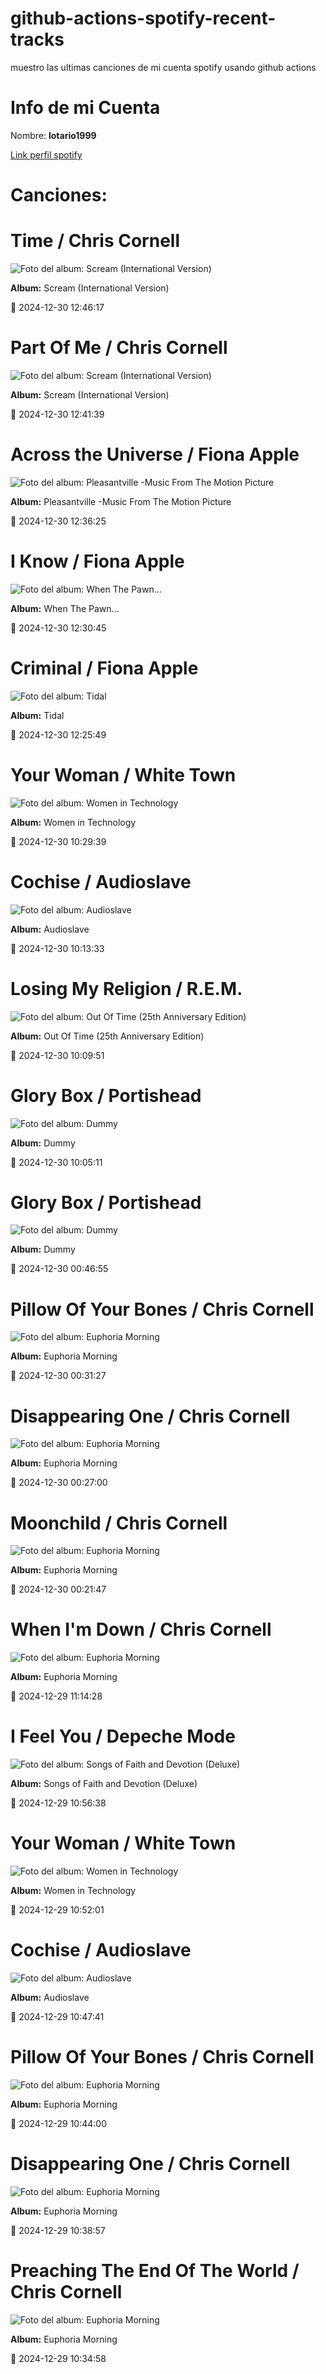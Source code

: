 

# github-actions-spotify-recent-tracks        

muestro las ultimas canciones de mi cuenta spotify usando github actions

# Info de mi Cuenta
Nombre: **lotario1999**

[Link perfil spotify](https://open.spotify.com/user/lotario1999)

# Canciones:



# **Time** / Chris Cornell

![Foto del album: Scream (International Version)](https://i.scdn.co/image/ab67616d00001e022f7b7ff3263d5369a14d1f6a)

**Album:** Scream (International Version)

📅 2024-12-30 12:46:17


# **Part Of Me** / Chris Cornell

![Foto del album: Scream (International Version)](https://i.scdn.co/image/ab67616d00001e022f7b7ff3263d5369a14d1f6a)

**Album:** Scream (International Version)

📅 2024-12-30 12:41:39


# **Across the Universe** / Fiona Apple

![Foto del album: Pleasantville -Music From The Motion Picture](https://i.scdn.co/image/ab67616d00001e02ad1c9ca438b5579fb2f9f3f4)

**Album:** Pleasantville -Music From The Motion Picture

📅 2024-12-30 12:36:25


# **I Know** / Fiona Apple

![Foto del album: When The Pawn...](https://i.scdn.co/image/ab67616d00001e0270622da427271b0203d7ce79)

**Album:** When The Pawn...

📅 2024-12-30 12:30:45


# **Criminal** / Fiona Apple

![Foto del album: Tidal](https://i.scdn.co/image/ab67616d00001e02b254ca0983d65ede8e3d2f7a)

**Album:** Tidal

📅 2024-12-30 12:25:49


# **Your Woman** / White Town

![Foto del album: Women in Technology](https://i.scdn.co/image/ab67616d00001e020d920d65d4e7c30cedc5eb53)

**Album:** Women in Technology

📅 2024-12-30 10:29:39


# **Cochise** / Audioslave

![Foto del album: Audioslave](https://i.scdn.co/image/ab67616d00001e02a7292b6863258e889b78d787)

**Album:** Audioslave

📅 2024-12-30 10:13:33


# **Losing My Religion** / R.E.M.

![Foto del album: Out Of Time (25th Anniversary Edition)](https://i.scdn.co/image/ab67616d00001e02e2dd4e821bcc3f70dc0c8ffd)

**Album:** Out Of Time (25th Anniversary Edition)

📅 2024-12-30 10:09:51


# **Glory Box** / Portishead

![Foto del album: Dummy](https://i.scdn.co/image/ab67616d00001e02dc20397b139223620af148f6)

**Album:** Dummy

📅 2024-12-30 10:05:11


# **Glory Box** / Portishead

![Foto del album: Dummy](https://i.scdn.co/image/ab67616d00001e02dc20397b139223620af148f6)

**Album:** Dummy

📅 2024-12-30 00:46:55


# **Pillow Of Your Bones** / Chris Cornell

![Foto del album: Euphoria Morning](https://i.scdn.co/image/ab67616d00001e02bd74dc1cdeeb5c4b57945cab)

**Album:** Euphoria Morning

📅 2024-12-30 00:31:27


# **Disappearing One** / Chris Cornell

![Foto del album: Euphoria Morning](https://i.scdn.co/image/ab67616d00001e02bd74dc1cdeeb5c4b57945cab)

**Album:** Euphoria Morning

📅 2024-12-30 00:27:00


# **Moonchild** / Chris Cornell

![Foto del album: Euphoria Morning](https://i.scdn.co/image/ab67616d00001e02bd74dc1cdeeb5c4b57945cab)

**Album:** Euphoria Morning

📅 2024-12-30 00:21:47


# **When I'm Down** / Chris Cornell

![Foto del album: Euphoria Morning](https://i.scdn.co/image/ab67616d00001e02bd74dc1cdeeb5c4b57945cab)

**Album:** Euphoria Morning

📅 2024-12-29 11:14:28


# **I Feel You** / Depeche Mode

![Foto del album: Songs of Faith and Devotion (Deluxe)](https://i.scdn.co/image/ab67616d00001e02029fe2605ca0c2edd929658f)

**Album:** Songs of Faith and Devotion (Deluxe)

📅 2024-12-29 10:56:38


# **Your Woman** / White Town

![Foto del album: Women in Technology](https://i.scdn.co/image/ab67616d00001e020d920d65d4e7c30cedc5eb53)

**Album:** Women in Technology

📅 2024-12-29 10:52:01


# **Cochise** / Audioslave

![Foto del album: Audioslave](https://i.scdn.co/image/ab67616d00001e02a7292b6863258e889b78d787)

**Album:** Audioslave

📅 2024-12-29 10:47:41


# **Pillow Of Your Bones** / Chris Cornell

![Foto del album: Euphoria Morning](https://i.scdn.co/image/ab67616d00001e02bd74dc1cdeeb5c4b57945cab)

**Album:** Euphoria Morning

📅 2024-12-29 10:44:00


# **Disappearing One** / Chris Cornell

![Foto del album: Euphoria Morning](https://i.scdn.co/image/ab67616d00001e02bd74dc1cdeeb5c4b57945cab)

**Album:** Euphoria Morning

📅 2024-12-29 10:38:57


# **Preaching The End Of The World** / Chris Cornell

![Foto del album: Euphoria Morning](https://i.scdn.co/image/ab67616d00001e02bd74dc1cdeeb5c4b57945cab)

**Album:** Euphoria Morning

📅 2024-12-29 10:34:58
